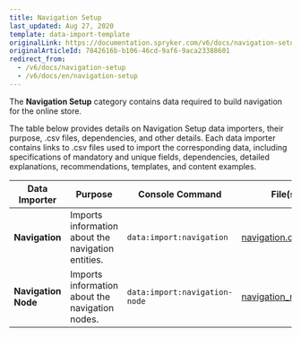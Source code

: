 ```yaml
---
title: Navigation Setup
last_updated: Aug 27, 2020
template: data-import-template
originalLink: https://documentation.spryker.com/v6/docs/navigation-setup
originalArticleId: 7842616b-b106-46cd-9af6-9aca23388601
redirect_from:
  - /v6/docs/navigation-setup
  - /v6/docs/en/navigation-setup
---
```


The **Navigation Setup** category contains data required to build navigation for the online store.

The table below provides details on Navigation Setup data importers, their purpose, .csv files, dependencies, and other details. Each data importer contains links to .csv files used to import the corresponding data, including specifications of mandatory and unique fields, dependencies, detailed explanations, recommendations, templates, and content examples.


| Data Importer | Purpose | Console Command| File(s) | Dependencies |
| --- | --- | --- | --- |--- |
| **Navigation**   |Imports information about the navigation entities.  |`data:import:navigation` | [navigation.csv](/docs/scos/dev/data-import/{{page.version}}/data-import-categories/navigation-setup/file-details-navigation.csv.html) |None |
| **Navigation Node**   | Imports information about the navigation nodes. |`data:import:navigation-node` |[ navigation_node.csv](/docs/scos/dev/data-import/{{page.version}}/data-import-categories/navigation-setup/file-details-navigation-node.csv.html) | <ul><li>[navigation.csv](/docs/scos/dev/data-import/{{page.version}}/data-import-categories/navigation-setup/file-details-navigation.csv.html)</li><li>[glossary.csv](/docs/scos/dev/data-import/{{page.version}}/data-import-categories/commerce-setup/file-details-glossary.csv.html)</li></ul>|
